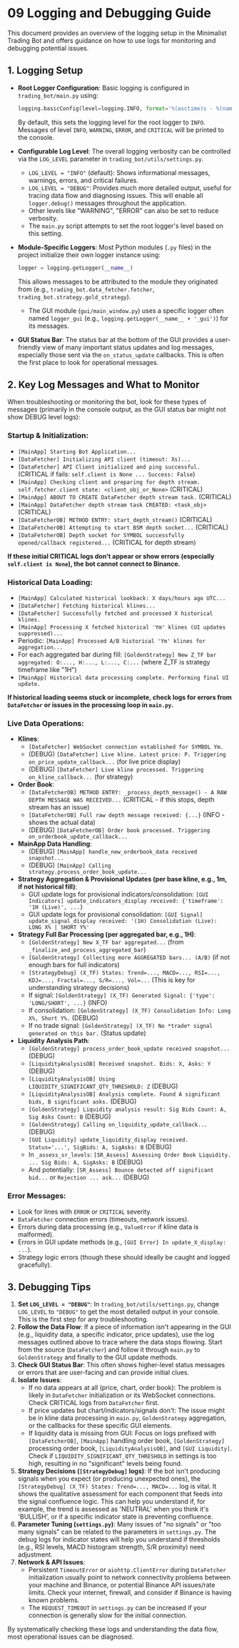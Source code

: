 # 09 Logging and Debugging Guide

This document provides an overview of the logging setup in the Minimalist Trading Bot and offers guidance on how to use logs for monitoring and debugging potential issues.

## 1. Logging Setup

*   **Root Logger Configuration**: Basic logging is configured in `trading_bot/main.py` using:
    ```python
    logging.basicConfig(level=logging.INFO, format='%(asctime)s - %(name)s - %(levelname)s - %(message)s')
    ```
    By default, this sets the logging level for the root logger to `INFO`. Messages of level `INFO`, `WARNING`, `ERROR`, and `CRITICAL` will be printed to the console.

*   **Configurable Log Level**: The overall logging verbosity can be controlled via the `LOG_LEVEL` parameter in `trading_bot/utils/settings.py`.
    *   `LOG_LEVEL = "INFO"` (default): Shows informational messages, warnings, errors, and critical failures.
    *   `LOG_LEVEL = "DEBUG"`: Provides much more detailed output, useful for tracing data flow and diagnosing issues. This will enable all `logger.debug()` messages throughout the application.
    *   Other levels like "WARNING", "ERROR" can also be set to reduce verbosity.
    *   The `main.py` script attempts to set the root logger's level based on this setting.

*   **Module-Specific Loggers**: Most Python modules (`.py` files) in the project initialize their own logger instance using:
    ```python
    logger = logging.getLogger(__name__)
    ```
    This allows messages to be attributed to the module they originated from (e.g., `trading_bot.data_fetcher.fetcher`, `trading_bot.strategy.gold_strategy`).
    *   The GUI module (`gui/main_window.py`) uses a specific logger often named `logger_gui` (e.g., `logging.getLogger(__name__ + '_gui')`) for its messages.

*   **GUI Status Bar**: The status bar at the bottom of the GUI provides a user-friendly view of many important status updates and log messages, especially those sent via the `on_status_update` callbacks. This is often the first place to look for operational messages.

## 2. Key Log Messages and What to Monitor

When troubleshooting or monitoring the bot, look for these types of messages (primarily in the console output, as the GUI status bar might not show DEBUG level logs):

### Startup & Initialization:
*   `[MainApp] Starting Bot Application...`
*   `[DataFetcher] Initializing API client (timeout: Xs)...`
*   `[DataFetcher] API Client initialized and ping successful.` (CRITICAL if fails: `self.client is None ... Success: False`)
*   `[MainApp] Checking client and preparing for depth stream. self.fetcher.client state: <client_obj_or_None>` (CRITICAL)
*   `[MainApp] ABOUT TO CREATE DataFetcher depth stream task.` (CRITICAL)
*   `[MainApp] DataFetcher depth stream task CREATED: <task_obj>` (CRITICAL)
*   `[DataFetcherOB] METHOD ENTRY: start_depth_stream()` (CRITICAL)
*   `[DataFetcherOB] Attempting to start BSM depth socket...` (CRITICAL)
*   `[DataFetcherOB] Depth socket for SYMBOL successfully opened/callback registered...` (CRITICAL for depth stream)

**If these initial CRITICAL logs don't appear or show errors (especially `self.client is None`), the bot cannot connect to Binance.**

### Historical Data Loading:
*   `[MainApp] Calculated historical lookback: X days/hours ago UTC...`
*   `[DataFetcher] Fetching historical klines...`
*   `[DataFetcher] Successfully fetched and processed X historical klines.`
*   `[MainApp] Processing X fetched historical 'Ym' klines (UI updates suppressed)...`
*   Periodic: `[MainApp] Processed A/B historical 'Ym' klines for aggregation...`
*   For each aggregated bar during fill: `[GoldenStrategy] New Z_TF bar aggregated: O:..., H:..., L:..., C:...` (where Z_TF is strategy timeframe like "1H")
*   `[MainApp] Historical data processing complete. Performing final UI update.`

**If historical loading seems stuck or incomplete, check logs for errors from `DataFetcher` or issues in the processing loop in `main.py`.**

### Live Data Operations:
*   **Klines**:
    *   `[DataFetcher] WebSocket connection established for SYMBOL Ym.`
    *   (DEBUG) `[DataFetcher] Live kline. Latest price: P. Triggering on_price_update_callback...` (for live price display)
    *   (DEBUG) `[DataFetcher] Live kline processed. Triggering on_kline_callback...` (for strategy)
*   **Order Book**:
    *   `[DataFetcherOB] METHOD ENTRY: _process_depth_message() - A RAW DEPTH MESSAGE WAS RECEIVED...` (CRITICAL - if this stops, depth stream has an issue)
    *   `[DataFetcherOB] Full raw depth message received: {...}` (INFO - shows the actual data)
    *   (DEBUG) `[DataFetcherOB] Order book processed. Triggering on_orderbook_update_callback...`
*   **MainApp Data Handling**:
    *   (DEBUG) `[MainApp] handle_new_orderbook_data received snapshot...`
    *   (DEBUG) `[MainApp] Calling strategy.process_order_book_update...`
*   **Strategy Aggregation & Provisional Updates (per base kline, e.g., 1m, if not historical fill)**:
    *   GUI update logs for provisional indicators/consolidation: `[GUI Indicators] update_indicators_display received: {'timeframe': '1H (Live)', ...}`
    *   GUI update logs for provisional consolidation: `[GUI Signal] update_signal_display received: '(1H) Consolidation (Live): LONG X% | SHORT Y%'`
*   **Strategy Full Bar Processing (per aggregated bar, e.g., 1H)**:
    *   `[GoldenStrategy] New X_TF bar aggregated...` (from `_finalize_and_process_aggregated_bar`)
    *   `[GoldenStrategy] Collecting more AGGREGATED bars... (A/B)` (if not enough bars for full indicators)
    *   `[StrategyDebug] (X_TF) States: Trend=..., MACD=..., RSI=..., KDJ=..., Fractal=..., S/R=..., Vol=...` (This is key for understanding strategy decisions)
    *   If signal: `[GoldenStrategy] (X_TF) Generated Signal: {'type': 'LONG/SHORT', ...}` (INFO)
    *   If consolidation: `[GoldenStrategy] (X_TF) Consolidation Info: Long X%, Short Y%.` (DEBUG)
    *   If no trade signal: `[GoldenStrategy] (X_TF) No *trade* signal generated on this bar.` (Status update)
*   **Liquidity Analysis Path**:
    *   `[GoldenStrategy] process_order_book_update received snapshot...` (DEBUG)
    *   `[LiquidityAnalysisOB] Received snapshot. Bids: X, Asks: Y` (DEBUG)
    *   `[LiquidityAnalysisOB] Using LIQUIDITY_SIGNIFICANT_QTY_THRESHOLD: Z` (DEBUG)
    *   `[LiquidityAnalysisOB] Analysis complete. Found A significant bids, B significant asks.` (DEBUG)
    *   `[GoldenStrategy] Liquidity analysis result: Sig Bids Count: A, Sig Asks Count: B` (DEBUG)
    *   `[GoldenStrategy] Calling on_liquidity_update_callback...` (DEBUG)
    *   `[GUI Liquidity] update_liquidity_display received. Status='...', SigBids: A, SigAsks: B` (DEBUG)
    *   In `_assess_sr_levels`: `[SR_Assess] Assessing Order Book Liquidity. ... Sig Bids: A, SigAsks: B` (DEBUG)
    *   And potentially: `[SR_Assess] Bounce detected off significant bid...` or `Rejection ... ask...` (DEBUG)

### Error Messages:
*   Look for lines with `ERROR` or `CRITICAL` severity.
*   `DataFetcher` connection errors (timeouts, network issues).
*   Errors during data processing (e.g., `ValueError` if kline data is malformed).
*   Errors in GUI update methods (e.g., `[GUI Error] In update_X_display: ...`).
*   Strategy logic errors (though these should ideally be caught and logged gracefully).

## 3. Debugging Tips

1.  **Set `LOG_LEVEL = "DEBUG"`**: In `trading_bot/utils/settings.py`, change `LOG_LEVEL` to `"DEBUG"` to get the most detailed output in your console. This is the first step for any troubleshooting.
2.  **Follow the Data Flow**: If a piece of information isn't appearing in the GUI (e.g., liquidity data, a specific indicator, price updates), use the log messages outlined above to trace where the data stops flowing. Start from the source (`DataFetcher`) and follow it through `main.py` to `GoldenStrategy` and finally to the GUI update methods.
3.  **Check GUI Status Bar**: This often shows higher-level status messages or errors that are user-facing and can provide initial clues.
4.  **Isolate Issues**:
    *   If no data appears at all (price, chart, order book): The problem is likely in `DataFetcher` initialization or its WebSocket connections. Check CRITICAL logs from `DataFetcher` first.
    *   If price updates but chart/indicators/signals don't: The issue might be in kline data processing in `main.py`, `GoldenStrategy` aggregation, or the callbacks for these specific GUI elements.
    *   If liquidity data is missing from GUI: Focus on logs prefixed with `[DataFetcherOB]`, `[MainApp]` handling order book, `[GoldenStrategy]` processing order book, `[LiquidityAnalysisOB]`, and `[GUI Liquidity]`. Check if `LIQUIDITY_SIGNIFICANT_QTY_THRESHOLD` in settings is too high, resulting in no "significant" levels being found.
5.  **Strategy Decisions (`[StrategyDebug]` logs)**: If the bot isn't producing signals when you expect (or producing unexpected ones), the `[StrategyDebug] (X_TF) States: Trend=..., MACD=...` log is vital. It shows the qualitative assessment for each component that feeds into the signal confluence logic. This can help you understand if, for example, the trend is assessed as 'NEUTRAL' when you think it's 'BULLISH', or if a specific indicator state is preventing confluence.
6.  **Parameter Tuning (`settings.py`)**: Many issues of "no signals" or "too many signals" can be related to the parameters in `settings.py`. The debug logs for indicator states will help you understand if thresholds (e.g., RSI levels, MACD histogram strength, S/R proximity) need adjustment.
7.  **Network & API Issues**:
    *   Persistent `TimeoutError` or `aiohttp.ClientError` during `DataFetcher` initialization usually point to network connectivity problems between your machine and Binance, or potential Binance API issues/rate limits. Check your internet, firewall, and consider if Binance is having known problems.
    *   The `REQUEST_TIMEOUT` in `settings.py` can be increased if your connection is generally slow for the initial connection.

By systematically checking these logs and understanding the data flow, most operational issues can be diagnosed.
